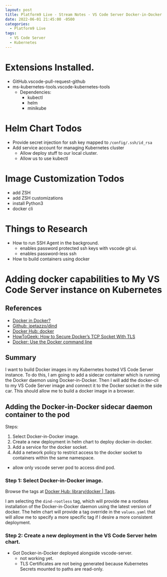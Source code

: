 ```yaml
---
layout: post
title: Platform9 Live - Stream Notes - VS Code Server Docker-in-Docker
date: 2022-06-01 21:45:00 -0500
categories:
  - Platform9 Live
tags:
  - VS Code Server
  - Kubernetes
---
```


# Extensions Installed.

- GitHub.vscode-pull-request-github
- ms-kubernetes-tools.vscode-kubernetes-tools
  - Dependencies:
    - kubectl
    - helm
    - minikube

# Helm Chart Todos

- Provide secret injection for ssh key mapped to `/config/.ssh/id_rsa`
- Add service account for managing Kubernetes cluster
  - Allow deploy stuff to our local cluster.
  - Allow us to use kubectl

# Image Customization Todos

- add ZSH
- add ZSH customizations
- install Python3
- docker cli

# Things to Research

- How to run SSH Agent in the background.
  - enables password protected ssh keys with vscode git ui.
  - enables password-less ssh
- How to build containers using docker

# Adding docker capabilities to My VS Code Server instance on Kubernetes

## References

- [Docker in Docker?](https://itnext.io/docker-in-docker-521958d34efd)
- [Github: jpetazzo/dind](https://github.com/jpetazzo/dind)
- [Docker Hub: docker](https://hub.docker.com/_/docker/)
- [HowToGeek: How to Secure Docker’s TCP Socket With TLS](https://www.howtogeek.com/devops/how-to-secure-dockers-tcp-socket-with-tls/)
- [Docker: Use the Docker command line](https://docs.docker.com/engine/reference/commandline/cli/)

## Summary

I want to build Docker images in my Kubernetes hosted VS Code Server instance.
To do this, I am going to add a sidecar container which is running the Docker
daemon using Docker-in-Docker.  Then I will add the docker-cli to my VS Code
Server image and connect it to the Docker socket in the side car.  This should
allow me to build a docker image in a browser.

## Adding the Docker-in-Docker sidecar daemon container to the pod

Steps:

1. Select Docker-in-Docker image.
2. Create a new deployment in helm chart to deploy docker-in-docker.
3. Add a service for the docker socket.
4. Add a network policy to restrict access to the docker socket to containers within the same namespace.
  - allow only vscode server pod to access dind pod.

### Step 1: Select Docker-in-Docker image.

Browse the tags at [Docker Hub: library/docker | Tags](https://hub.docker.com/_/docker/?tab=tags).

I am selecting the `dind-rootless` tag, which will provide me a rootless installation of the Docker-in-Docker daemon
using the latest version of docker.  The helm chart will provide a tag override in the `values.yaml` that will allow
me to specify a more specific tag if I desire a more consistent deployment.

### Step 2: Create a new deployment in the VS Code Server helm chart.

- Got Docker-in-Docker deployed alongside vscode-server.
  - not working yet.
  - TLS Certificates are not being generated because Kubernetes Secrets mounted to paths are read-only.